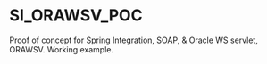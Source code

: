SI_ORAWSV_POC
=============

Proof of concept for Spring Integration, SOAP, & Oracle WS servlet, ORAWSV.
Working example.

